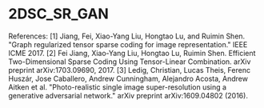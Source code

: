 # 2DSC_SR_GAN
References: 
[1] Jiang, Fei, Xiao-Yang Liu, Hongtao Lu, and Ruimin Shen. 
    "Graph regularized tensor sparse coding for image representation." 
    IEEE ICME 2017.
[2] Fei Jiang, Xiao-Yang Liu, Hongtao Lu, Ruimin Shen.
    Efficient Two-Dimensional Sparse Coding Using Tensor-Linear Combination.
    arXiv preprint arXiv:1703.09690, 2017.
[3] Ledig, Christian, Lucas Theis, Ferenc Huszár, Jose Caballero, Andrew Cunningham, Alejandro Acosta, Andrew Aitken et al. 
    "Photo-realistic single image super-resolution using a generative adversarial network." 
    arXiv preprint arXiv:1609.04802 (2016).
